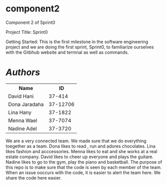 # component2
Component 2 of Sprint0



<p align="center">
  <![se](https://user-images.githubusercontent.com/36333744/36302100-e0bde3b2-130f-11e8-96bd-f104db133f06.jpg)
raw=true" width="350"/>
</p>


Project Title: Sprint0

Getting Started: This is the first milestone in the software engineering project and we are doing the first sprint, Sprint0, to familiarize ourselves with the Gitbhub website and termnal as well as commands.

<h1 style=font-style:italic;background-color: lightblue;> 
Authors
</h1>

<table style="width:100%">
<tr> 
         <th> Name </th>
         <th> ID </th>
</tr>
         
<tr>
         <td> David Hani</td>
         <td> 37-414 </td>
         
</tr>
         
<tr>
         <td>Dona Jaradaha</td>
         <td> 37-12706 </td>
</tr>
           
<tr>
         <td>Lina Hany</td>
         <td> 37-1822</td>
</tr> 

<tr>
         <td>Menna Wael </td>
         <td> 37-7074 </td>
</tr> 
           
<tr>
         <td>Nadine Adel</td>
         <td> 37-3720</td>
</tr>

</table>



We are a very connected team. We made sure that we do everything toegether as a team.
Dona likes to read , run and adores chocolates.
Lina likes fashion and acccessories.
Menna likes to eat and she works at a real estate company.
David likes to cheer up everyone and plays the guitare.
Nadine likes to go to the gym, play the piano and basketball.
The purpose of this repo is to make sure that the code is seen by each member of the team.
When an issue ooccurs with the code, it is easier to alert the team here. 
We share the code here easier.

